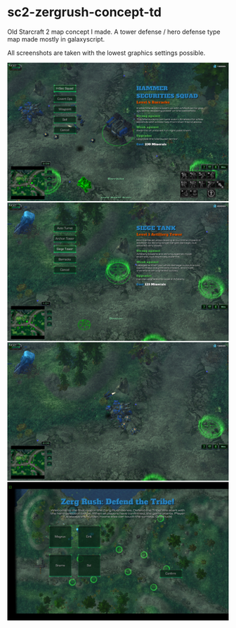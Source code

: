 # sc2-zergrush-concept-td
Old Starcraft 2 map concept I made. A tower defense / hero defense type map made mostly in galaxyscript.

All screenshots are taken with the lowest graphics settings possible.

![Barracks upgrade screen for level 4.](Screenshots/barracks-upgrade-lvl4.jpg)
![Build tower selection](Screenshots/siege-build-lvl1.jpg)
![Siege has just been upgraded to level 4, spawning Raven + mines.](Screenshots/siege-upgraded-lvl4.jpg)
![Intro screen / hero selection](Screenshots/intro-hero-selection.jpg)
